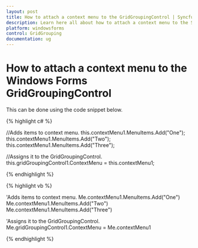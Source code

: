 ```yaml
---
layout: post
title: How to attach a context menu to the GridGroupingControl | Syncfusion
description: Learn here all about how to attach a context menu to the Syncfusion Windows Forms GridGroupingControl control and more.
platform: windowsforms
control: GridGrouping
documentation: ug
---
```


# How to attach a context menu to the Windows Forms GridGroupingControl

This can be done using the code snippet below.


 
{% highlight c# %}

//Adds items to context menu.
this.contextMenu1.MenuItems.Add("One");
this.contextMenu1.MenuItems.Add("Two");
this.contextMenu1.MenuItems.Add("Three");

//Assigns it to the GridGroupingControl.
this.gridGroupingControl1.ContextMenu = this.contextMenu1;

{% endhighlight  %}

{% highlight vb %}

'Adds items to context menu.
Me.contextMenu1.MenuItems.Add("One")
Me.contextMenu1.MenuItems.Add("Two")
Me.contextMenu1.MenuItems.Add("Three")

'Assigns it to the GridGroupingControl.
Me.gridGroupingControl1.ContextMenu = Me.contextMenu1

{% endhighlight  %}
